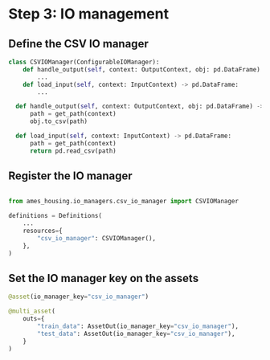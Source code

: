 # Step 3: IO management

## Define the CSV IO manager

```python
class CSVIOManager(ConfigurableIOManager):
    def handle_output(self, context: OutputContext, obj: pd.DataFrame) -> None:
        ...
    def load_input(self, context: InputContext) -> pd.DataFrame:
        ...
```

```python
  def handle_output(self, context: OutputContext, obj: pd.DataFrame) -> None:
      path = get_path(context)
      obj.to_csv(path)
```

```python
  def load_input(self, context: InputContext) -> pd.DataFrame:
      path = get_path(context)
      return pd.read_csv(path)
```



## Register the IO manager

```python

from ames_housing.io_managers.csv_io_manager import CSVIOManager

definitions = Definitions(
    ...
    resources={
        "csv_io_manager": CSVIOManager(),
    },
)
```


## Set the IO manager key on the assets

```python
@asset(io_manager_key="csv_io_manager")
```

```python
@multi_asset(
    outs={
        "train_data": AssetOut(io_manager_key="csv_io_manager"),
        "test_data": AssetOut(io_manager_key="csv_io_manager"),
    }
)
```
